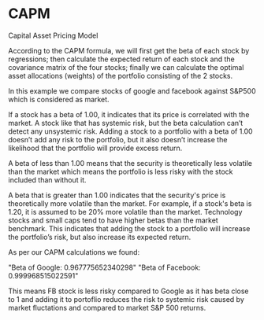 # CAPM
Capital Asset Pricing Model

According to the CAPM formula, we will first get the beta of each stock by regressions; then calculate the expected return of each stock and the covariance matrix of the four stocks; finally we can calculate the optimal asset allocations (weights) of the portfolio consisting of the 2 stocks.

In this example we compare stocks of google and facebook against S&P500 which is considered as market.

If a stock has a beta of 1.00, it indicates that its price is correlated with the market. A stock like that has systemic risk, but the beta calculation can’t detect any unsystemic risk. Adding a stock to a portfolio with a beta of 1.00 doesn’t add any risk to the portfolio, but it also doesn’t increase the likelihood
that the portfolio will provide excess return.

A beta of less than 1.00 means that the security is theoretically less volatile than the market which means the portfolio is less risky with the stock included 
than without it. 

A beta that is greater than 1.00 indicates that the security's price is theoretically more volatile than the market. For example, if a stock's beta is 1.20, it is assumed to be 20% more volatile than the market. Technology stocks and small caps tend to have higher betas than the market benchmark. This indicates that adding the stock to a portfolio will increase the portfolio’s risk, but also increase its expected return.

As per our CAPM calculations we found:

"Beta of Google:  0.967775652340298"
"Beta of Facebook:  0.999968515022591"

This means FB stock is less risky compared to Google as it has beta close to 1 and adding it to portoflio reduces the risk to systemic risk caused by market fluctations and compared to market S&P 500 returns.
